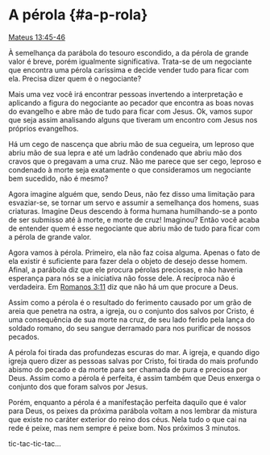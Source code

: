 # A pérola {#a-p-rola}

[Mateus 13:45-46](http://bibliaonline.com.br/acf/mt/13/45-46)

À semelhança da parábola do tesouro escondido, a da pérola de grande valor é breve, porém igualmente significativa. Trata-se de um negociante que encontra uma pérola caríssima e decide vender tudo para ficar com ela. Precisa dizer quem é o negociante?

Mais uma vez você irá encontrar pessoas invertendo a interpretação e aplicando a figura do negociante ao pecador que encontra as boas novas do evangelho e abre mão de tudo para ficar com Jesus. Ok, vamos supor que seja assim analisando alguns que tiveram um encontro com Jesus nos próprios evangelhos.

Há um cego de nascença que abriu mão de sua cegueira, um leproso que abriu mão de sua lepra e até um ladrão condenado que abriu mão dos cravos que o pregavam a uma cruz. Não me parece que ser cego, leproso e condenado à morte seja exatamente o que consideramos um negociante bem sucedido, não é mesmo?

Agora imagine alguém que, sendo Deus, não fez disso uma limitação para esvaziar-se, se tornar um servo e assumir a semelhança dos homens, suas criaturas. Imagine Deus descendo à forma humana humilhando-se a ponto de ser submisso até à morte, e morte de cruz! Imaginou? Então você acaba de entender quem é esse negociante que abriu mão de tudo para ficar com a pérola de grande valor.

Agora vamos à pérola. Primeiro, ela não faz coisa alguma. Apenas o fato de ela existir é suficiente para fazer dela o objeto de desejo desse homem. Afinal, a parábola diz que ele procura pérolas preciosas, e não haveria esperança para nós se a iniciativa não fosse dele. A recíproca não é verdadeira. Em [Romanos 3:11](http://bibliaonline.com.br/acf/rm/3/11) diz que não há um que procure a Deus.

Assim como a pérola é o resultado do ferimento causado por um grão de areia que penetra na ostra, a igreja, ou o conjunto dos salvos por Cristo, é uma consequência de sua morte na cruz, de seu lado ferido pela lança do soldado romano, do seu sangue derramado para nos purificar de nossos pecados.

A pérola foi tirada das profundezas escuras do mar. A igreja, e quando digo igreja quero dizer as pessoas salvas por Cristo, foi tirada do mais profundo abismo do pecado e da morte para ser chamada de pura e preciosa por Deus. Assim como a pérola é perfeita, é assim também que Deus enxerga o conjunto dos que foram salvos por Jesus.

Porém, enquanto a pérola é a manifestação perfeita daquilo que é valor para Deus, os peixes da próxima parábola voltam a nos lembrar da mistura que existe no caráter exterior do reino dos céus. Nela tudo o que cai na rede é peixe, mas nem sempre é peixe bom. Nos próximos 3 minutos.

tic-tac-tic-tac...